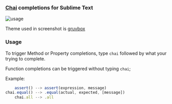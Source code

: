 ### [Chai](http://chaijs.com/) completions for Sublime Text

![usage](http://i.imgur.com/2vjzfwX.gif)

Theme used in screenshot is [gruvbox](https://packagecontrol.io/packages/gruvbox)


### Usage

To trigger Method or Property completions, type `chai` followed by what your trying to complete.

Function completions can be triggered without typing `chai`;

Example:

```javascript
    assert() --> assert(expression, message)
chai.equal() --> .equal(actual, expected, [message])
    chai.all --> .all
```
